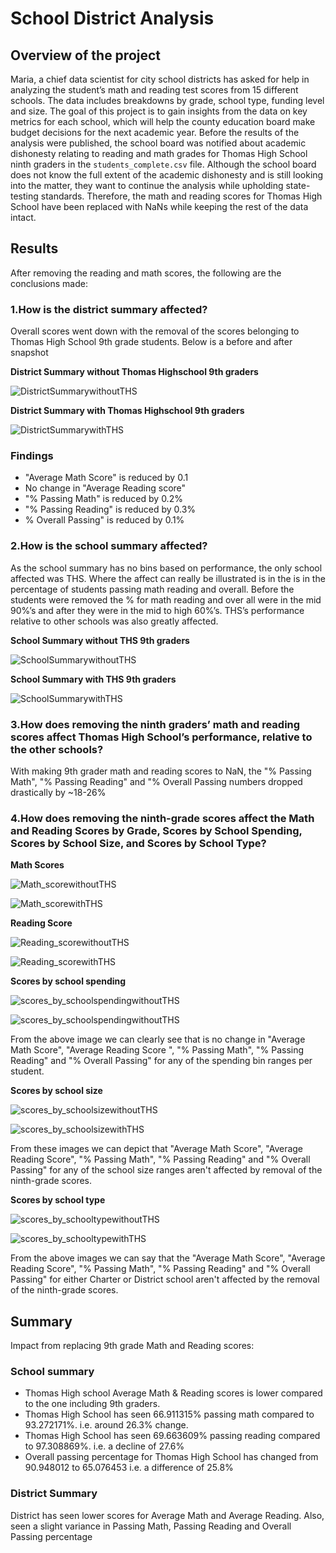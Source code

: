 # School District Analysis
## Overview of the project

Maria, a chief data scientist for city school districts has asked for help in analyzing the student’s math and reading test scores from 15 different schools. The data includes breakdowns by grade, school type, funding level and size. The goal of this project is to gain insights from the data on key metrics for each school, which will help the county education board make budget decisions for the next academic year. Before the results of the analysis were published, the school board was notified about academic dishonesty relating to reading and math grades for Thomas High School ninth graders in the ```students_complete.csv``` file. Although the school board does not know the full extent of the academic dishonesty and is still looking into the matter, they want to continue the analysis while upholding state-testing standards. Therefore, the math and reading scores for Thomas High School have been replaced with NaNs while keeping the rest of the data intact.

## Results

After removing the reading and math scores, the following are the conclusions made:

### 1.How is the district summary affected?

Overall scores went down with the removal of the scores belonging to Thomas High School 9th grade students.  Below is a before and after snapshot

**District Summary without Thomas Highschool 9th graders**

![DistrictSummarywithoutTHS](https://github.com/smj452/School_District_Analysis/blob/main/Resources/District_Summary_withoutTHS.png)

**District Summary with Thomas Highschool 9th graders**

![DistrictSummarywithTHS](https://github.com/smj452/School_District_Analysis/blob/main/Resources/District_Summary_withTHS.png)

### Findings
-	"Average Math Score" is reduced by 0.1
-	No change in "Average Reading score"
-	"% Passing Math" is reduced by 0.2%
-	"% Passing Reading" is reduced by 0.3%
-	% Overall Passing" is reduced by 0.1%

### 2.How is the school summary affected? 

As the school summary has no bins based on performance, the only school affected was THS.  Where the affect can really be illustrated is in the is in the percentage of students passing math reading and overall.  Before the students were removed the % for math reading and over all were in the mid 90%’s and after they were in the mid to high 60%’s.  THS’s performance relative to other schools was also greatly affected.  

**School Summary without THS 9th graders**

![SchoolSummarywithoutTHS](https://github.com/smj452/School_District_Analysis/blob/main/Resources/School_Summary_withoutTHS.png)

**School Summary with THS 9th graders**

![SchoolSummarywithTHS](https://github.com/smj452/School_District_Analysis/blob/main/Resources/School_Summary_withTHS.png)

### 3.How does removing the ninth graders’ math and reading scores affect Thomas High   School’s performance, relative to the other schools?

With making 9th grader math and reading scores to NaN, the "% Passing Math", "%   Passing    Reading" and "% Overall Passing numbers dropped drastically by ~18-26%

### 4.How does removing the ninth-grade scores affect the Math and Reading Scores by Grade, Scores by School Spending, Scores by School Size, and Scores by School Type? 

**Math Scores**

![Math_scorewithoutTHS](https://github.com/smj452/School_District_Analysis/blob/main/Resources/math_score_withoutTHS.png)

![Math_scorewithTHS](https://github.com/smj452/School_District_Analysis/blob/main/Resources/math_score_withTHS.png)

**Reading Score**

![Reading_scorewithoutTHS](https://github.com/smj452/School_District_Analysis/blob/main/Resources/Reading_score_withoutTHS.png)

![Reading_scorewithTHS](https://github.com/smj452/School_District_Analysis/blob/main/Resources/math_score_withTHS.png)

**Scores by school spending**

![scores_by_schoolspendingwithoutTHS](https://github.com/smj452/School_District_Analysis/blob/main/Resources/Scoresbyschoolspending_withoutTHS.png)

![scores_by_schoolspendingwithoutTHS](https://github.com/smj452/School_District_Analysis/blob/main/Resources/Scoresbyschoolspending_withTHS.png)

From the above image we can clearly see that is no change in "Average Math Score", "Average Reading Score ", "% Passing Math", "% Passing Reading" and "% Overall Passing" for any of the spending bin ranges per student.

**Scores by school size**

![scores_by_schoolsizewithoutTHS](https://github.com/smj452/School_District_Analysis/blob/main/Resources/Scoresbyschoolsize_withoutTHS.png)

![scores_by_schoolsizewithTHS](https://github.com/smj452/School_District_Analysis/blob/main/Resources/Scoresbyschoolsize_withTHS.png)

From these images we can depict that "Average Math Score", "Average Reading Score", "% Passing Math", "% Passing Reading" and "% Overall Passing" for any of the school size ranges aren't affected by removal of the ninth-grade scores.

**Scores by school type**

![scores_by_schooltypewithoutTHS](https://github.com/smj452/School_District_Analysis/blob/main/Resources/Scoresbyschooltype_withoutTHS.png)

![scores_by_schooltypewithTHS](https://github.com/smj452/School_District_Analysis/blob/main/Resources/Scoresbyschooltype_withTHS.png)

From the above images we can say that the "Average Math Score", "Average Reading Score", "% Passing Math", "% Passing Reading" and "% Overall Passing" for either Charter or District school aren't affected by the removal of the ninth-grade scores.

## Summary

Impact from replacing 9th grade Math and Reading scores:

### School summary 

-	Thomas High school Average Math & Reading scores is lower compared to the one including 9th graders.
-	Thomas High School has seen 66.911315% passing math compared to 93.272171%. i.e. around 26.3% change.
-	Thomas High School has seen 69.663609% passing reading compared to 97.308869%. i.e. a decline of 27.6%
-	Overall passing percentage for Thomas High School has changed from 90.948012 to 65.076453 i.e. a difference of 25.8%

### District Summary 

District has seen lower scores for Average Math and Average Reading. Also, seen a slight variance in Passing Math, Passing Reading and Overall Passing percentage


